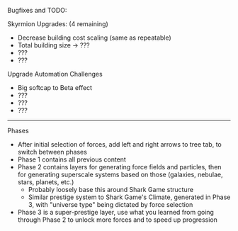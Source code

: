 Bugfixes and TODO:

Skyrmion Upgrades: (4 remaining)
- Decrease building cost scaling (same as repeatable)
- Total building size -> ???
- ???
- ???

Upgrade Automation Challenges
- Big softcap to Beta effect
- ???
- ???
- ???

-----

Phases

- After initial selection of forces, add left and right arrows to tree tab, to switch between phases
- Phase 1 contains all previous content
- Phase 2 contains layers for generating force fields and particles, then for generating superscale systems based on those (galaxies, nebulae, stars, planets, etc.)
    - Probably loosely base this around Shark Game structure
    - Similar prestige system to Shark Game's Climate, generated in Phase 3, with "universe type" being dictated by force selection
- Phase 3 is a super-prestige layer, use what you learned from going through Phase 2 to unlock more forces and to speed up progression